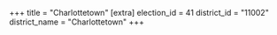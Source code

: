 +++
title = "Charlottetown"
[extra]
election_id = 41
district_id = "11002"
district_name = "Charlottetown"
+++

